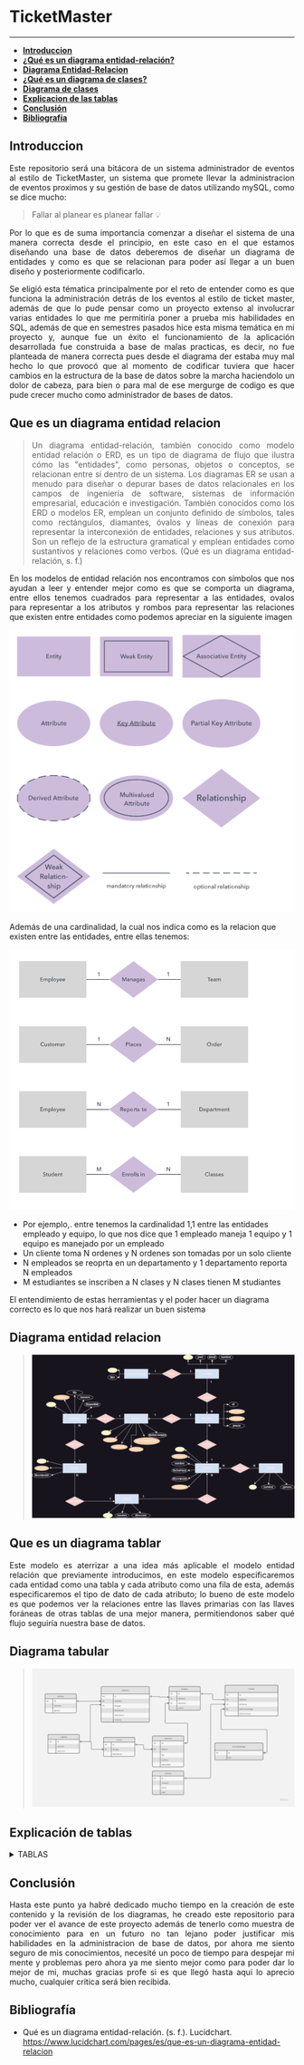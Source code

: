 # TicketMaster
---
* **[Introduccion](#introduccion)**
* **[¿Qué es un diagrama entidad-relación?](#que-es-un-diagrama-entidad-relacion)**
* **[Diagrama Entidad-Relacion](#diagrama-entidad-relacion)**
* **[¿Qué es un diagrama de clases?](#que-es-un-diagrama-de-clases)**
* **[Diagrama de clases](#diagrama-de-clases)**
* **[Explicacion de las tablas](#explicación-de-tablas)**
* **[Conclusión](#conclusion)**
* **[Bibliografía](#bibliografía)**

## Introduccion
<p align="justify">
Este repositorio será una bitácora de un sistema administrador de eventos al estilo de TicketMaster, un sistema que promete llevar la administracion de eventos proximos y su gestión de base de datos utilizando mySQL, como se dice mucho: 

   > Fallar al planear es planear fallar 💡  
<p align="justify">
Por lo que es de suma importancia comenzar a diseñar el sistema de una manera correcta desde el principio, en este caso en el que estamos diseñando una base de datos deberemos de diseñar un diagrama de entidades y como es que se relacionan para poder así llegar a un buen diseño y posteriormente codificarlo.

<p align="justify">
Se eligió esta tématica principalmente por el reto de entender como es que funciona la administración detrás de los eventos al estilo de ticket master, además de que lo pude pensar como un proyecto extenso al involucrar varias entidades lo que me permitiría poner a prueba mis habilidades en SQL, además de que en semestres pasados hice esta misma temática en mi proyecto y, aunque fue un éxito el funcionamiento de la aplicación desarrollada fue construida a base de malas practicas, es decir, no fue planteada de manera correcta pues desde el diagrama der estaba muy mal hecho lo que provocó que al momento de codificar tuviera que hacer cambios en la estructura de la base de datos sobre la marcha haciendolo un dolor de cabeza, para bien o para mal de ese mergurge de codigo es que pude crecer mucho como administrador de bases de datos.
</p>


## Que es un diagrama entidad relacion

><p align="justify">Un diagrama entidad-relación, también conocido como modelo entidad relación o ERD, es un tipo de diagrama de flujo que ilustra cómo las "entidades", como personas, objetos o conceptos, se relacionan entre sí dentro de un sistema. Los diagramas ER se usan a menudo para diseñar o depurar bases de datos relacionales en los campos de ingeniería de software, sistemas de información empresarial, educación e investigación. También conocidos como los ERD o modelos ER, emplean un conjunto definido de símbolos, tales como rectángulos, diamantes, óvalos y líneas de conexión para representar la interconexión de entidades, relaciones y sus atributos. Son un reflejo de la estructura gramatical y emplean entidades como sustantivos y relaciones como verbos. (Qué es un diagrama entidad-relación, s. f.)

<p align="justify">
En los modelos de entidad relación nos encontramos con simbolos que nos ayudan a leer y entender mejor como es que se comporta un diagrama, entre ellos tenemos cuadrados para representar a las entidades, ovalos para representar a los atributos y rombos para representar las relaciones que existen entre entidades como podemos apreciar en la siguiente imagen

   ![Comopnentes](/TicketMaster/img/ComponentesModeloEntidadRelacion.png)

Además de una cardinalidad, la cual nos indica como es la relacion que existen entre las entidades, entre ellas tenemos:

  

 ![Cardinalidad](/TicketMaster/img/Cardinalidad.png)

 * Por ejemplo,. entre tenemos la cardinalidad 1,1 entre las entidades empleado y equipo, lo que nos dice que 1 empleado maneja 1 equipo y 1 equipo es manejado por un empleado
 * Un cliente toma N ordenes y N ordenes son tomadas por un solo cliente
 * N empleados se reoprta en un departamento y 1 departamento reporta N empleados
 * M estudiantes se inscriben a N clases y N clases tienen M studiantes
 
 El entendimiento de estas herramientas y el poder hacer un diagrama correcto es lo que nos hará realizar un buen sistema

 

## Diagrama entidad relacion


> ![Diagrama Entidad-Relacion](/TicketMaster/img/Diagrama%20ER.png)



## Que es un diagrama tablar

<p align="justify">
Este modelo es aterrizar a una idea más aplicable el modelo entidad relación que previamente introducimos, en este modelo especificaremos cada entidad como una tabla y cada atributo como una fila de esta, además especificaremos el tipo de dato de cada atributo; lo bueno de este modelo es que podemos ver la relaciones entre las llaves primarias con las llaves foráneas de otras tablas de una mejor manera, permitiendonos saber qué flujo seguiría nuestra base de datos.

## Diagrama tabular

> ![Diagrama de clases](/TicketMaster/img/Diagrama.jpg)








## Explicación de tablas

<details><summary>TABLAS</summary>
<p>

> ### Artistas
  > ![Tabla de artistas](/TicketMaster/img/Artistas.png)
    > <p align="justify">Esta tabla guardara los registros de los artistas, tendrá un id auto incrementable que será la llave primaria, nombre de tipo varchar (un ejemplo sería 'Luis Miguel'), y el genero (por ejemplo 'Musica').

    
> ### Lugares
  > ![Tabla de lugares](/TicketMaster/img/Lugares.png)
    > <p align="justify">Esta tabla guardara los registros de los lugares registrados, (un ejemplo sería 'Auditorio Facpya'), cuenta con un id auto incrementable que es la PK, también el nombre varchar y la direccion también varchar.

> ### Eventos
  > ![Tabla de eventos](/TicketMaster/img/Eventos.png)
    > <p align="justify">n esta tabla se registran los eventos, podemos ver 2 FK, el primero es el idArtista el cual nos dice de qué artista será el evento, después tenemos idLugar que nos dirá en dónde se realizará el evento

> ### Zonas
  > ![Tabla de zonas](/TicketMaster/img/Zonas.png) 
    > <p align="justify">Esta tabla guardará las zonas que existen en un lugar, la siguiente imagen ilustra un ejemplo de las zonas que existen en un lugar(cada zona de un color distintos) , más adelante en la tabla de "Boletos" determinaremos el precio de este dependiendo de que zona esté. 
 ![Tabla de zonas](/TicketMaster/img/EjemploZonas.png) 

> ### Boletos
  > ![Tabla de boletos](/TicketMaster/img/Boletos.jpg)
    > <p align="justify">Esta tabla guardara los registros de los boletos que existen en un evento, el idEvento nos determina indirectamente en que lugar se hará lo que nos podría ayudar a llevar un control realista de al cantidad de boletos disponibles en caso de ser necesario, el idZona nos ayuda a determinar el precio del boleto

> ### Asientos
  > ![Tabla de asientos](/TicketMaster/img/Asientos.png)
    > <p align="justify">Esta tabla nos ayudará más adelante en la tabla de "Tickets" a determinar en que asiento estás asignado, podremos tener el control de que cada asiento sea único a cada boleto


> ### Clientes
  > ![Tabla de clientes](/TicketMaster/img/Clientes.png)
    > <p align="justify">Esta tabla guardara los registros de los clientes registrados.

> ### Tickets
  > ![Tabla de tickets](/TicketMaster/img/Ticket.jpg)
    > <p align="justify">Esta tabla será el resultado de todo el proceso de compra, como podemos ver en su mayoría se conforma por FK, el que un boleto tenga un ticket significa que ya ha sido vendido al igual que si un asiento tiene relacionado un ticket, el idCliente será para generar un buen formato

  
</details>

## Conclusión

<p align="justify">
Hasta este punto ya habré dedicado mucho tiempo en la creación de este contenido y la revisión de los diagramas, he creado este repositorio para poder ver el avance de este proyecto además de tenerlo como muestra de conocimiento para en un futuro no tan lejano poder justificar mis habilidades en la administracion de base de datos, por ahora me siento seguro de mis conocimientos, necesité un poco de tiempo para despejar mi mente y problemas pero ahora ya me siento mejor como para poder dar lo mejor de mi, muchas gracias profe si es que llegó hasta aqui lo aprecio mucho, cualquier critica será bien recibida.

## Bibliografía
 * Qué es un diagrama entidad-relación. (s. f.). Lucidchart. https://www.lucidchart.com/pages/es/que-es-un-diagrama-entidad-relacion
